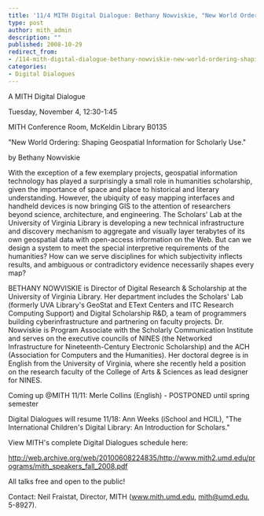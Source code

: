 ```yaml
---
title: '11/4 MITH Digital Dialogue: Bethany Nowviskie, "New World Ordering: Shaping Geospatial Information for Scholarly Use."'
type: post
author: mith_admin
description: ""
published: 2008-10-29
redirect_from: 
- /114-mith-digital-dialogue-bethany-nowviskie-new-world-ordering-shaping-geospatial-information-for-scholarly-use/
categories:
- Digital Dialogues
---
```

A MITH Digital Dialogue

Tuesday, November 4, 12:30-1:45

MITH Conference Room, McKeldin Library B0135

"New World Ordering: Shaping Geospatial Information for Scholarly Use."

by Bethany Nowviskie

With the exception of a few exemplary projects, geospatial information technology has played a surprisingly a small role in humanities scholarship, given the importance of space and place to historical and literary understanding. However, the ubiquity of easy mapping interfaces and handheld devices is now bringing GIS to the attention of researchers beyond science, architecture, and engineering. The Scholars' Lab at the University of Virginia Library is developing a new technical infrastructure and discovery mechanism to aggregate and visually layer terabytes of its own geospatial data with open-access information on the Web. But can we design a system to meet the special interpretive requirements of the humanities? How can we serve disciplines for which subjectivity inflects results, and ambiguous or contradictory evidence necessarily shapes every map?

BETHANY NOWVISKIE is Director of Digital Research & Scholarship at the University of Virginia Library. Her department includes the Scholars' Lab (formerly UVA Library's GeoStat and EText Centers and ITC Research Computing Support) and Digital Scholarship R&D, a team of programmers building cyberinfrastructure and partnering on faculty projects. Dr. Nowviskie is Program Associate with the Scholarly Communication Institute and serves on the executive councils of NINES (the Networked Infrastructure for Nineteenth-Century Electronic Scholarship) and the ACH (Association for Computers and the Humanities). Her doctoral degree is in English from the University of Virginia, where she recently held a position on the research faculty of the College of Arts & Sciences as lead designer for NINES.

Coming up @MITH 11/11: Merle Collins (English) - POSTPONED until spring semester

Digital Dialogues will resume 11/18: Ann Weeks (iSchool and HCIL), "The International Children's Digital Library: An Introduction for Scholars."

View MITH's complete Digital Dialogues schedule here:

http://web.archive.org/web/20100608224835/http://www.mith2.umd.edu/programs/mith_speakers_fall_2008.pdf

All talks free and open to the public!

Contact: Neil Fraistat, Director, MITH (www.mith.umd.edu, mith@umd.edu, 5-8927).
